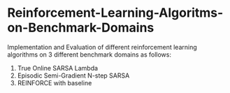 # Reinforcement-Learning-Algoritms-on-Benchmark-Domains
Implementation and Evaluation of different reinforcement learning algorithms on 3 different benchmark domains as follows:

1. True Online SARSA Lambda
2. Episodic Semi-Gradient N-step SARSA
3. REINFORCE with baseline
